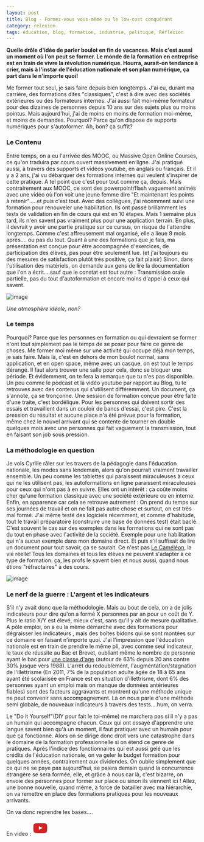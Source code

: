 ```yaml
---
layout: post
title: Blog - Formez-vous vous-même ou le low-cost conquérant 
category: relexion
tags: éducation, blog, formation, industrie, politique, Réflexion
---
```

**Quelle drôle d'idée de parler boulot en fin de vacances. Mais c'est aussi un moment où l'on peut se former. Le monde de la formation en entreprise est en train de vivre la révolution numérique. Hourra, aurait-on tendance à crier, mais à l'instar de l'éducation nationale et son plan numérique, ça part dans le n'importe quoi!**

Me former tout seul, je sais faire depuis bien longtemps. J'ai eu, durant ma carrière, des formations dites "classiques", c'est à dire avec des sociétés extérieures ou des formateurs internes. J'ai aussi fait moi-même formateur pour des dizaines de personnes depuis 10 ans sur des sujets plus ou moins pointus. Mais aujourd'hui, j'ai de moins en moins de formation moi-même, et moins de demandes. Pourquoi? Parce qu'on dispose de supports numériques pour s'autoformer. Ah, bon? ça suffit?

### Le Contenu

Entre temps, on a eu l'arrivée des MOOC, ou Massive Open Online Courses, ce qu'on traduira par cours ouvert massivement en ligne. J'ai pratiqué aussi, à travers des supports et vidéos youtube, en anglais ou français. Et il y a 2 ans, j'ai vu débarquer des formations internes qui veulent s'inspirer de cette pratique. A tel point que c'est pour tout comme ça, depuis. Mais contrairement aux MOOC, ce sont des powerpoint/flash vaguement animés avec une vidéo où l'on voit une jeune femme dire "Et maintenant les points à retenir".....et puis c'est tout. Avec des collègues, j'ai récemment suivi une formation pour renouveler une habilitation. Ils ont passé brillamment les tests de validation en fin de cours qui est en 10 étapes. Mais 1 semaine plus tard, ils n'en savent pas vraiment plus pour une application terrain. En plus, il devrait y avoir une partie pratique sur ce cursus, on risque de l'attendre longtemps. Comme c'est affreusement mal organisé, elle a lieue 9 mois après.... ou pas du tout. Quant à une des formations que je fais, ma présentation est conçue pour être accompagnée d'exercices, de participation des élèves, pas pour être seulement lue. (et j'ai toujours eu des mesures de satisfaction plutôt très positive, ça fait plaisir) Sinon, dans l'utilisation des matériels, on demande aux gens de lire la documentation que l'on a écrit....sauf que le constat est tout autre : Transmission orale partielle, pas du tout d'autoformation et encore moins d'appel à ceux qui savent.

![image](https://filedn.eu/llqi9IBxlYouGRXYG2xlROb/img/2017/fomationopen.jpg)

*Une atmosphère idéale, non?*

### Le temps

Pourquoi? Parce que les personnes en formation ou qui devraient se former n'ont tout simplement pas le temps de se poser pour faire ce genre de choses. Me former moi même sur une activité qui occupe déjà mon temps, je sais faire. Mais là, c'est en dehors de mon boulot normal, sans application, et en open space, même avec un casque, on est tout le temps dérangé. Il faut alors trouver une salle pour cela, donc se bloquer une période. Et évidemment, on te fera la remarque que tu n'es pas disponible. Un peu comme le podcast et la vidéo youtube par rapport au Blog, tu te retrouves avec des contenus qui s'utilisent différemment. Un document, ça s'annote, ça se tronçonne. Une session de formation conçue pour être faite d'une traite, c'est bordélique. Pour les personnes qui doivent sortir des essais et travaillent dans un couloir de bancs d'essai, c'est pire. C'est la pression du résultat et aucune place n'a été prévue pour la formation, même chez le nouvel arrivant qui se contente de tourner en double quelques mois avec une personnes qui fait vaguement la transmission, tout en faisant son job sous pression.

### La méthodologie en question

Je vois Cyrille râler sur les travers de la pédagogie dans l'éducation nationale, les modes sans lendemain, alors qu'on pourraît vraiment travailler ensemble. Un peu comme les tablettes qui paraissent miraculeuses à ceux qui ne les utilisent pas, les autoformations en ligne paraissent miraculeuses pour ceux qui n'ont pas à en suivre. Elles ont un intérêt : ça coûte moins cher qu'une formation classique avec une société extérieure ou en interne. Enfin, en apparence car cela se retrouve autrement : On prend du temps sur ses journées de travail et on ne fait pas autre chose et surtout, on est très mal formé. J'ai même testé des logiciels récemment, et comme d'habitude, tout le travail préparatoire (construire une base de données test) était baclé. C'est souvent le cas sur des exemples dans les formations qui ne sont pas du tout en phase avec l'activité de la société. Exemple pour une habilitation qui n'a aucun exemple dans mon domaine direct. Et puis s'il suffisait de lire un document pour tout savoir, ça se saurait. Ce n'est pas <a href="https://fr.wikipedia.org/wiki/Le_Cam%C3%A9l%C3%A9on">Le Caméléon,</a> la vie réelle! Tous les domaines et tous les élèves ne peuvent s'adapter à ce type de formation. ça, les profs le savent bien et nous aussi, quand nous étions "réfractaires" à des cours.

![image](https://filedn.eu/llqi9IBxlYouGRXYG2xlROb/img/2017/moocornot.png)

### Le nerf de la guerre : L'argent et les indicateurs

S'il n'y avait donc que la méthodologie. Mais au bout de cela, on a de jolis indicateurs pour dire qu'on a formé X personnes par an pour un coût de Y. Plus le ratio X/Y est élevé, mieux c'est, sans qu'il y ait de mesure qualitative. A pôle emploi, on a eu la même démarche avec des formations pour dégraisser les indicateurs , mais des boîtes bidons qui se sont montées sur ce domaine en faisant n'importe quoi. J'ai l'impression que l'éducation nationale est en train de prendre le même pli, avec comme seul indicateur, le taux de réussite au Bac et Brevet, oubliant même le nombre de personne ayant le bac pour <a href="http://www.education.gouv.fr/cid52071/baccalaureat-2010.html#Tableaux%20statistiques">une classe d'age</a> (autour de 63% depuis 20 ans contre 30% jusque vers 1988). L'arrêt du redoublement, l'augmentation/stagnation de l'illettrisme (En 2011, 7% de la population adulte âgée de 18 à 65 ans ayant été scolarisée en France est en situation d’illettrisme, dont 6% des personnes ayant un emploi mais on manque de données antérieures fiables) sont des facteurs aggravants et montrent qu'une méthode unique ne peut convenir sans accompagnement. Là on nous parle d'une méthode semi globale, de nouveaux indicateurs à travers des tests....hum, on verra.

Le "Do it Yourself"(DIY pour fait le toi-même) ne marchera pas si il n'y a pas un humain qui accompagne chacun. Ceux qui ont essayé d'apprendre une langue savent bien qu'à un moment, il faut pratiquer avec un humain pour que ça fonctionne. Alors on se dirige donc droit vers une catastrophe dans le domaine de la formation professionnelle si on étend ce genre de pratiques. Après l'indice des fonctionnaires qui est aussi gelé que les crédits de l'éducation nationale, on va geler le budget formation pour quelques années, contrairement aux dividendes. On oublie simplement que ce qui ne se paye pas aujourd'hui, se paiera demain quand la concurrence étrangère se sera formée, elle, et grâce à nous car là, c'est bizarre, on envoie des personnes pour former sur place ou sinon ils viennent ici ! Allez, une bonne nouvelle, quand même, à force de batailler avec ma hiérarchie, on va remettre en place des formations pratiques pour les nouveaux arrivants.

On va donc reprendre les bases....

En video : [![video](/images/youtube.png)](https://www.youtube.com/watch?v=GHanQzRErqU)

